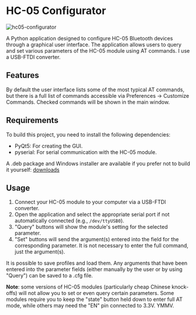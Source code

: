 # HC-05 Configurator
![hc05-configurator](https://github.com/user-attachments/assets/a58ffb51-c061-48f1-8877-80cd2eebe5e7)


A Python application designed to configure HC-05 Bluetooth devices through a graphical user interface. The application allows users to query and set various parameters of the HC-05 module using AT commands. I use a USB-FTDI converter.

## Features

By default the user interface lists some of the most typical AT commands, but there is a full list of commands accessible via Preferences -> Customize Commands. Checked commands will be shown in the main window.

## Requirements

To build this project, you need to install the following dependencies:

- PyQt5: For creating the GUI.
- pyserial: For serial communication with the HC-05 module.

A .deb package and Windows installer are available if you prefer not to build it yourself: [downloads](https://github.com/ignotus666/HC-05-Configurator/releases)

## Usage

1. Connect your HC-05 module to your computer via a USB-FTDI converter.
2. Open the application and select the appropriate serial port if not automatically connected (e.g., `/dev/ttyUSB0`).
3. "Query" buttons will show the module's setting for the selected parameter.
4. "Set" buttons will send the argument(s) entered into the field for the corresponding parameter. It is not necessary to enter the full command, just the argument(s).

It is possible to save profiles and load them. Any arguments that have been entered into the parameter fields (either manually by the user or by using "Query") can be saved to a .cfg file.

**Note**: some versions of HC-05 modules (particularly cheap Chinese knock-offs) will not allow you to set or even query certain parameters. Some modules require you to keep the "state" button held down to enter full AT mode, while others may need the "EN" pin connected to 3.3V. YMMV.
